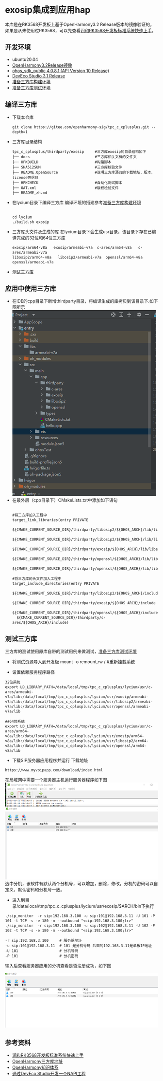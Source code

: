 # exosip集成到应用hap
本库是在RK3568开发板上基于OpenHarmony3.2 Release版本的镜像验证的，如果是从未使用过RK3568，可以先查看[润和RK3568开发板标准系统快速上手](https://gitee.com/openharmony-sig/knowledge_demo_temp/tree/master/docs/rk3568_helloworld)。
## 开发环境
- ubuntu20.04
- [OpenHarmony3.2Release镜像](https://gitee.com/link?target=https%3A%2F%2Frepo.huaweicloud.com%2Fopenharmony%2Fos%2F3.2-Release%2Fdayu200_standard_arm32.tar.gz)
- [ohos_sdk_public 4.0.8.1 (API Version 10 Release)](https://gitee.com/link?target=http%3A%2F%2Fdownload.ci.openharmony.cn%2Fversion%2FMaster_Version%2FOpenHarmony_4.0.8.1%2F20230608_091058%2Fversion-Master_Version-OpenHarmony_4.0.8.1-20230608_091058-ohos-sdk-public.tar.gz)
- [DevEco Studio 3.1 Release](https://gitee.com/link?target=https%3A%2F%2Fcontentcenter-vali-drcn.dbankcdn.cn%2Fpvt_2%2FDeveloperAlliance_package_901_9%2F81%2Fv3%2FtgRUB84wR72nTfE8Ir_xMw%2Fdevecostudio-windows-3.1.0.501.zip%3FHW-CC-KV%3DV1%26HW-CC-Date%3D20230621T074329Z%26HW-CC-Expire%3D315360000%26HW-CC-Sign%3D22F6787DF6093ECB4D4E08F9379B114280E1F65DA710599E48EA38CB24F3DBF2)
- [准备三方库构建环境](../../../lycium/README.md#1编译环境准备)
- [准备三方库测试环境](../../../lycium/README.md#3ci环境准备)

## 编译三方库
- 下载本仓库
  ```
  git clone https://gitee.com/openharmony-sig/tpc_c_cplusplus.git --depth=1
  ```
- 三方库目录结构
  ```
  tpc_c_cplusplus/thirdparty/exosip     #三方库exosip的目录结构如下
  ├── docs                              #三方库相关文档的文件夹
  ├── HPKBUILD                          #构建脚本
  ├── SHA512SUM                         #三方库校验文件
  ├── README.OpenSource                 #说明三方库源码的下载地址，版本，license等信息
  ├── HPKCHECK                          #自动化测试脚本
  ├── OAT.xml                           #版权检验文件  
  ├── README_zh.md      
  ```


- 在lycium目录下编译三方库
  编译环境的搭建参考[准备三方库构建环境](../../../lycium/README.md#1编译环境准备)
  
  ```
  
  cd lycium
  ./build.sh exosip
  ```
- 三方库头文件及生成的库
  在lycium目录下会生成usr目录，该目录下存在已编译完成的32位和64位三方库
  
  ```
  exosip/arm64-v8a   exosip/armeabi-v7a  c-ares/arm64-v8a   c-ares/armeabi-v7a 
  libosip2/arm64-v8a   libosip2/armeabi-v7a  openssl/arm64-v8a   openssl/armeabi-v7a         
  ```
  
- [测试三方库](#测试三方库)

## 应用中使用三方库
- 在IDE的cpp目录下新增thirdparty目录，将编译生成的库拷贝到该目录下.如下图所示
&nbsp;![exosip_install](pic/exosip_install.png)
- 在最外层（cpp目录下）CMakeLists.txt中添加如下语句
  ```
  
  #将三方库加入工程中
  target_link_libraries(entry PRIVATE
   ${CMAKE_CURRENT_SOURCE_DIR}/thirdparty/libosip2/${OHOS_ARCH}/lib/libosip2.a
   ${CMAKE_CURRENT_SOURCE_DIR}/thirdparty/libosip2/${OHOS_ARCH}/lib/libosipparser2.a
   ${CMAKE_CURRENT_SOURCE_DIR}/thirdparty/exosip/${OHOS_ARCH}/lib/libeXosip2.a
   ${CMAKE_CURRENT_SOURCE_DIR}/thirdparty/openssl/${OHOS_ARCH}/lib/libcrypto.a
   ${CMAKE_CURRENT_SOURCE_DIR}/thirdparty/openssl/${OHOS_ARCH}/lib/libssl.a)

  #将三方库的头文件加入工程中
  target_include_directories(entry PRIVATE
    ${CMAKE_CURRENT_SOURCE_DIR}/thirdparty/libosip2/${OHOS_ARCH}/include
    ${CMAKE_CURRENT_SOURCE_DIR}/thirdparty/exosip/${OHOS_ARCH}/include
    ${CMAKE_CURRENT_SOURCE_DIR}/thirdparty/openssl/${OHOS_ARCH}/include
    ${CMAKE_CURRENT_SOURCE_DIR}/thirdparty/c-ares/${OHOS_ARCH}/include)
  ```
## 测试三方库
三方库的测试使用原库自带的测试用例来做测试，[准备三方库测试环境](../../../lycium/README.md#3ci环境准备)



- 将测试资源导入到开发板
mount -o remount,rw /  #重新挂载系统

- 设置依赖服务程序路径
```
32位系统
export LD_LIBRARY_PATH=/data/local/tmp/tpc_c_cplusplus/lycium/usr/c-ares/armeabi-v7a/lib:/data/local/tmp/tpc_c_cplusplus/lycium/usr/exosip/armeabi-v7a/lib:/data/local/tmp/tpc_c_cplusplus/lycium/usr/libosip2/armeabi-v7a/lib:/data/local/tmp/tpc_c_cplusplus/lycium/usr/openssl/armeabi-v7a/lib

##64位系统
export LD_LIBRARY_PATH=/data/local/tmp/tpc_c_cplusplus/lycium/usr/c-ares/arm64-v8a/lib:/data/local/tmp/tpc_c_cplusplus/lycium/usr/exosip/arm64-v8a/lib:/data/local/tmp/tpc_c_cplusplus/lycium/usr/libosip2/arm64-v8a/lib:/data/local/tmp/tpc_c_cplusplus/lycium/usr/openssl/arm64-v8a/lib
```  
- 下载SIP服务器应用程序并运行 下载地址
```
https://www.myvoipapp.com/download/index.html
```
在局域网中需要一个服务器主机运行服务器程序如下图
![serverapp](pic/exsoip_server_app.png)
选中分机，该软件有默认两个分机号，可以增加，删除，修改，分机的密码可以自定义，默认密码和分机号一致。

- 进入到目录/data/local/tmp/tpc_c_cplusplus/lycium/usr/exosip/$ARCH/bin下执行
```
./sip_monitor  -r sip:192.168.3.100 -u sip:101@192.168.3.11 -U 101 -P 101 -t TCP -s -e 180 -m --outbound "<sip:192.168.3.100;lr>"
./sip_monitor  -r sip:192.168.3.100 -u sip:102@192.168.3.11 -U 102 -P 102 -t TCP -s -e 180 -m --outbound "<sip:192.168.3.100;lr>"

-r sip:192.168.3.100     # 服务器地址
-u sip:101@192.168.3.11  # 101 是分机号码 后面的192.168.3.11是单板IP地址
-U 101                   # 分机号码
-P 101                   # 分机密码
```
输入后查看服务器应用的分机查看是否注册成功，如下图

![exosip](pic/exosip_test.png)

## 参考资料
- [润和RK3568开发板标准系统快速上手](https://gitee.com/openharmony-sig/knowledge_demo_temp/tree/master/docs/rk3568_helloworld)
- [OpenHarmony三方库地址](https://gitee.com/openharmony-tpc)
- [OpenHarmony知识体系](https://gitee.com/openharmony-sig/knowledge)
- [通过DevEco Studio开发一个NAPI工程](https://gitee.com/openharmony-sig/knowledge_demo_temp/blob/master/docs/napi_study/docs/hello_napi.md)
